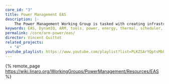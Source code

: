```yaml
---
core_id: "3"
title: Power Management EAS
description: |-
    The Power Management Working Group is tasked with creating infrastructure, guidelines and tools to enable superior power management on multiple ARM SoCs.
keywords: EAS, DynamIQ, ARM, tools, power, energy, thermal, scheduler, big.LITTLE
permalink: /core/arm-power/eas/
director: Vincent Guittot
related_projects:
  - "4"
youtube_playlist: https://www.youtube.com/playlist?list=PLKZSArYQptsMbk293t64TnZmxzLp-bRib
---
```

{% remote_page  https://wiki.linaro.org/WorkingGroups/PowerManagement/Resources/EAS %}